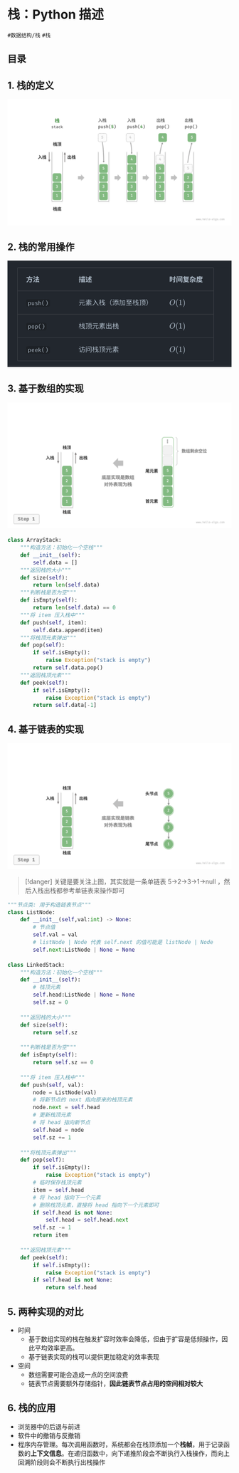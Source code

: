 
# 栈：Python 描述

`#数据结构/栈`  `#栈`


## 目录
<!-- toc -->
 ## 1. 栈的定义 

![图片&文件](./files/Pastedimage20240921080651.png)

## 2. 栈的常用操作

![图片&文件](./files/Pastedimage20240921081602.png)

## 3. 基于数组的实现

![图片&文件](./files/Pastedimage20240921081139.png)

```python
class ArrayStack:
    """构造方法：初始化一个空栈"""
    def __init__(self):
        self.data = []
    """返回栈的大小"""
    def size(self):
        return len(self.data)
    """判断栈是否为空"""
    def isEmpty(self):
        return len(self.data) == 0
    """将 item 压入栈中"""
    def push(self, item):
        self.data.append(item)
    """将栈顶元素弹出"""
    def pop(self):
        if self.isEmpty():
            raise Exception("stack is empty")
        return self.data.pop()
    """返回栈顶元素"""
    def peek(self):
        if self.isEmpty():
            raise Exception("stack is empty")
        return self.data[-1]
```

## 4. 基于链表的实现

![图片&文件](./files/Pastedimage20240921081205.png)

> [!danger]
> 关键是要关注上图，其实就是一条单链表 5→2→3→1→null ，然后入栈出栈都参考单链表来操作即可

```python
"""节点类: 用于构造链表节点"""
class ListNode:
    def __init__(self,val:int) -> None:
        # 节点值
        self.val = val
        # listNode | Node 代表 self.next 的值可能是 listNode | Node
        self.next:ListNode | None = None

class LinkedStack:
    """构造方法：初始化一个空栈"""
    def __init__(self):
        # 栈顶元素
        self.head:ListNode | None = None
        self.sz = 0

    """返回栈的大小"""
    def size(self):
        return self.sz

    """判断栈是否为空"""
    def isEmpty(self):
        return self.sz == 0

    """将 item 压入栈中"""
    def push(self, val):
        node = ListNode(val)
        # 将新节点的 next 指向原来的栈顶元素
        node.next = self.head
        # 更新栈顶元素
        # 将 head 指向新节点
        self.head = node
        self.sz += 1

    """将栈顶元素弹出"""
    def pop(self):
        if self.isEmpty():
            raise Exception("stack is empty")
        # 临时保存栈顶元素
        item = self.head
        # 将 head 指向下一个元素
        # 删除栈顶元素，直接将 head 指向下一个元素即可
        if self.head is not None:
            self.head = self.head.next
        self.sz -= 1
        return item

    """返回栈顶元素"""
    def peek(self):
        if self.isEmpty():
            raise Exception("stack is empty")
        if self.head is not None:
            return self.head

```

## 5. 两种实现的对比

- 时间
	- 基于数组实现的栈在触发扩容时效率会降低，但由于扩容是低频操作，因此平均效率更高。
	- 基于链表实现的栈可以提供更加稳定的效率表现
- 空间
	- 数组需要可能会造成一点的空间浪费
	- 链表节点需要额外存储指针，**因此链表节点占用的空间相对较大**

## 6. 栈的应用

- 浏览器中的后退与前进
- 软件中的撤销与反撤销
- 程序内存管理。每次调用函数时，系统都会在栈顶添加一个**栈帧**，用于记录函数的**上下文信息**。在递归函数中，向下递推阶段会不断执行入栈操作，而向上回溯阶段则会不断执行出栈操作